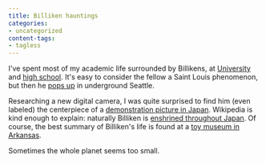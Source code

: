```yaml
---
title: Billiken hauntings
categories:
- uncategorized
content-tags:
- tagless
---
```


I've spent most of my academic life surrounded by Billikens, at [University][1] and [high school][2].  It's easy to consider the fellow a Saint Louis phenomenon, but then he [pops up][3] in underground Seattle.

   [1]: http://www.slu.edu/readstory/more/699
   [2]: http://www.sluh.org/billiken.cfm
   [3]: /xwiki/bin/download/Main/Billiken+hauntings/PICT1893.JPG

Researching a new digital camera, I was quite surprised to find him (even labeled) the centerpiece of a [demonstration picture in Japan][4].  Wikipedia is kind enough to explain: naturally Billiken is [enshrined throughout Japan][5].  Of course, the best summary of Billiken's life is found at a [toy museum in Arkansas][6].

   [4]: http://plusd.itmedia.co.jp/lifestyle/articles/0603/24/news100_2.html
   [5]: http://en.wikipedia.org/wiki/Billiken
   [6]: http://www.rogersarkansas.com/museum/donationOfTheMonth/02-04.asp

Sometimes the whole planet seems too small.

